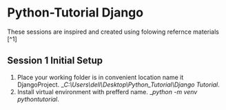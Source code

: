 # Python-Tutorial Django

These sessions are inspired and created using folowing refernce materials [^1]
## Session 1 Initial Setup

1. Place your working folder is in convenient location name it DjangoProject.
     _*C:\Users\dell\Desktop\Python_Tutorial\Django Tutorial*.
2. Install virtual environment with prefferd name. 
     _*python -m venv pythontutorial*.
